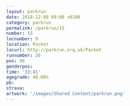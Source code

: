 ```yaml
---
layout: parkrun
date: 2018-12-08 09:00 +0100
category: parkrun
permalink: /parkrun/15
number: 15
locnumber: 9
location: Pocket
locurl: http://parkrun.org.uk/Pocket
runnumber: 26
pos: 96
genderpos: 
time: '33:41'
agegrade: 40.08%
pb: 
strava: 
artwork: '/images/Shared Content/parkrun.png'
---
```

